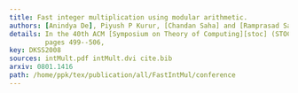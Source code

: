 ```yaml
---
title: Fast integer multiplication using modular arithmetic.
authors: [Anindya De], Piyush P Kurur, [Chandan Saha] and [Ramprasad Saptharishi],
details: In the 40th ACM [Symposium on Theory of Computing][stoc] (STOC),
         pages 499--506,
key: DKSS2008
sources: intMult.pdf intMult.dvi cite.bib
arxiv: 0801.1416
path: /home/ppk/tex/publication/all/FastIntMul/conference
---
```


